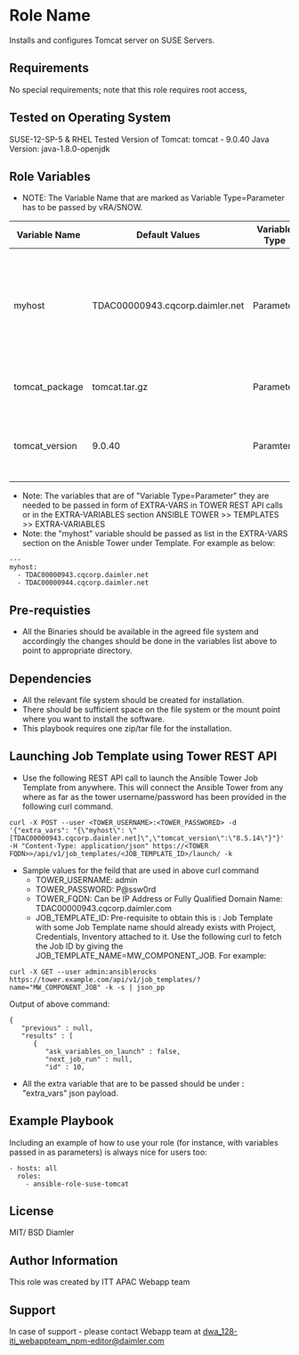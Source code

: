 Role Name
=========

Installs and configures Tomcat server on SUSE Servers.

Requirements
------------

No special requirements; note that this role requires root access,

Tested on Operating System
--------------------------

SUSE-12-SP-5 & RHEL
Tested Version of Tomcat: tomcat - 9.0.40
Java Version: java-1.8.0-openjdk

Role Variables
--------------

* NOTE: The Variable Name that are marked as Variable Type=Parameter has to be passed by vRA/SNOW.

| Variable Name | Default Values | Variable Type | Comments |
|------------------------|---------------------------|---------------------------|------------------------------|
| myhost | TDAC00000943.cqcorp.daimler.net | Parameter | DataType=LIST Need to passed by vRA/SNOW in form of EXTRA-VARS on Ansible Tower. It can be IP Address or FQDN |
| tomcat_package | tomcat.tar.gz | Parameter | Binary Filename: To be passed by vRA/SNOW |
| tomcat_version | 9.0.40 | Paramter | Needs to be passed by vRA/SNOW as EXTRA-VARS on Ansible Tower |


* Note: The variables that are of "Variable Type=Parameter" they are needed to be passed in form of EXTRA-VARS in TOWER REST API calls or in the EXTRA-VARIABLES section ANSIBLE TOWER >> TEMPLATES >> EXTRA-VARIABLES
* Note: the "myhost" variable should be passed as list in the EXTRA-VARS section on the Anisble Tower under Template. For example as below:
```
---
myhost:
  - TDAC00000943.cqcorp.daimler.net
  - TDAC00000944.cqcorp.daimler.net
```

Pre-requisties
--------------

* All the Binaries should be available in the agreed file system and accordingly the changes should be done in the variables list above to point to appropriate directory.

Dependencies
------------
* All the relevant file system should be created for installation.
* There should be sufficient space on the file system or the mount point where you want to install the software.
* This playbook requires one zip/tar file for the installation.

Launching Job Template using Tower REST API
------------------------------------------
* Use the following REST API call to launch the Ansible Tower Job Template from anywhere. This will connect the Ansible Tower from any where as far as the tower username/password has been provided in the following curl command.
```
curl -X POST --user <TOWER_USERNAME>:<TOWER_PASSWORED> -d '{"extra_vars": "{\"myhost\": \"[TDAC00000943.cqcorp.daimler.net]\",\"tomcat_version\":\"8.5.14\"}"}' -H "Content-Type: application/json" https://<TOWER FQDN>>/api/v1/job_templates/<JOB_TEMPLATE_ID>/launch/ -k
```
* Sample values for the feild that are used in above curl command
    * TOWER_USERNAME: admin
    * TOWER_PASSWORD: P@ssw0rd
    * TOWER_FQDN: Can be IP Address or Fully Qualified Domain Name: TDAC00000943.cqcorp.daimler.com
    * JOB_TEMPLATE_ID: Pre-requisite to obtain this is : Job Template with some Job Template name should already exists with Project, Credentials, Inventory attached to it. Use the following curl to fetch the Job ID by giving the JOB_TEMPLATE_NAME=MW_COMPONENT_JOB. For example:
```
curl -X GET --user admin:ansiblerocks https://tower.example.com/api/v1/job_templates/?name="MW_COMPONENT_JOB" -k -s | json_pp
```
Output of above command:
```
{
   "previous" : null,
   "results" : [
      {
         "ask_variables_on_launch" : false,
         "next_job_run" : null,
         "id" : 10,
```
* All the extra variable that are to be passed should be under : "extra_vars" json payload.


Example Playbook
----------------

Including an example of how to use your role (for instance, with variables passed in as parameters) is always nice for users too:

    - hosts: all
      roles:
        - ansible-role-suse-tomcat

License
-------

MIT/ BSD
Diamler

Author Information
------------------

This role was created by ITT APAC Webapp team

Support
-------

In case of support - please contact Webapp team at dwa_128-iti_webappteam_npm-editor@daimler.com
